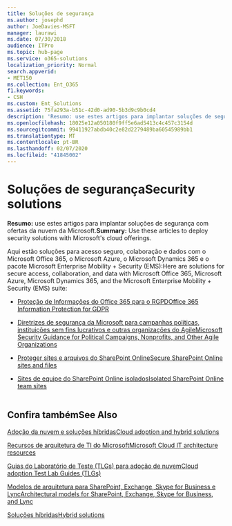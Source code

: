 ```yaml
---
title: Soluções de segurança
ms.author: josephd
author: JoeDavies-MSFT
manager: laurawi
ms.date: 07/30/2018
audience: ITPro
ms.topic: hub-page
ms.service: o365-solutions
localization_priority: Normal
search.appverid:
- MET150
ms.collection: Ent_O365
f1.keywords:
- CSH
ms.custom: Ent_Solutions
ms.assetid: 75fa293a-b51c-42d0-ad90-5b3d9c9b0cd4
description: 'Resumo: use estes artigos para implantar soluções de segurança com ofertas da nuvem da Microsoft.'
ms.openlocfilehash: 18025e12a050180f9ff5e6ad5413c4c457c3154d
ms.sourcegitcommit: 99411927abdb40c2e82d2279489ba60545989bb1
ms.translationtype: MT
ms.contentlocale: pt-BR
ms.lasthandoff: 02/07/2020
ms.locfileid: "41845002"
---
```

# <a name="security-solutions"></a><span data-ttu-id="8ef16-103">Soluções de segurança</span><span class="sxs-lookup"><span data-stu-id="8ef16-103">Security solutions</span></span>

 <span data-ttu-id="8ef16-104">**Resumo:** use estes artigos para implantar soluções de segurança com ofertas da nuvem da Microsoft.</span><span class="sxs-lookup"><span data-stu-id="8ef16-104">**Summary:** Use these articles to deploy security solutions with Microsoft's cloud offerings.</span></span>
  
<span data-ttu-id="8ef16-105">Aqui estão soluções para acesso seguro, colaboração e dados com o Microsoft Office 365, o Microsoft Azure, o Microsoft Dynamics 365 e o pacote Microsoft Enterprise Mobility + Security (EMS):</span><span class="sxs-lookup"><span data-stu-id="8ef16-105">Here are solutions for secure access, collaboration, and data with Microsoft Office 365, Microsoft Azure, Microsoft Dynamics 365, and the Microsoft Enterprise Mobility + Security (EMS) suite:</span></span>

- [<span data-ttu-id="8ef16-106">Proteção de Informações do Office 365 para o RGPD</span><span class="sxs-lookup"><span data-stu-id="8ef16-106">Office 365 Information Protection for GDPR</span></span>](office-365-information-protection-for-gdpr.md)
  
- [<span data-ttu-id="8ef16-107">Diretrizes de segurança da Microsoft para campanhas políticas, instituições sem fins lucrativos e outras organizações do Agile</span><span class="sxs-lookup"><span data-stu-id="8ef16-107">Microsoft Security Guidance for Political Campaigns, Nonprofits, and Other Agile Organizations</span></span>](microsoft-security-guidance-for-political-campaigns-nonprofits-and-other-agile-o.md)
    
- [<span data-ttu-id="8ef16-108">Proteger sites e arquivos do SharePoint Online</span><span class="sxs-lookup"><span data-stu-id="8ef16-108">Secure SharePoint Online sites and files</span></span>](secure-sharepoint-online-sites-and-files.md)
    
- [<span data-ttu-id="8ef16-109">Sites de equipe do SharePoint Online isolados</span><span class="sxs-lookup"><span data-stu-id="8ef16-109">Isolated SharePoint Online team sites</span></span>](isolated-sharepoint-online-team-sites.md)
<br/><br/>
    
## <a name="see-also"></a><span data-ttu-id="8ef16-110">Confira também</span><span class="sxs-lookup"><span data-stu-id="8ef16-110">See Also</span></span>

[<span data-ttu-id="8ef16-111">Adoção da nuvem e soluções híbridas</span><span class="sxs-lookup"><span data-stu-id="8ef16-111">Cloud adoption and hybrid solutions</span></span>](cloud-adoption-and-hybrid-solutions.md)
  
[<span data-ttu-id="8ef16-112">Recursos de arquitetura de TI do Microsoft</span><span class="sxs-lookup"><span data-stu-id="8ef16-112">Microsoft Cloud IT architecture resources</span></span>](microsoft-cloud-it-architecture-resources.md)
  
[<span data-ttu-id="8ef16-113">Guias do Laboratório de Teste (TLGs) para adoção de nuvem</span><span class="sxs-lookup"><span data-stu-id="8ef16-113">Cloud adoption Test Lab Guides (TLGs)</span></span>](cloud-adoption-test-lab-guides-tlgs.md)
  
[<span data-ttu-id="8ef16-114">Modelos de arquitetura para SharePoint, Exchange, Skype for Business e Lync</span><span class="sxs-lookup"><span data-stu-id="8ef16-114">Architectural models for SharePoint, Exchange, Skype for Business, and Lync</span></span>](architectural-models-for-sharepoint-exchange-skype-for-business-and-lync.md)
  
[<span data-ttu-id="8ef16-115">Soluções híbridas</span><span class="sxs-lookup"><span data-stu-id="8ef16-115">Hybrid solutions</span></span>](hybrid-solutions.md)


